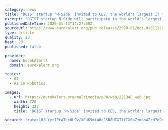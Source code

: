 ```yaml
---
category: news
title: "DGIST startup 'N-Side' invited to CES, the world's largest IT trade show"
excerpt: "DGIST startup N-Side will participate in the world's largest trade show 'CES 2020' in Las ... U.S. CES is the world's gathering place for all those who thrive on the business of breakthrough technologies such as AI or blockchain. CES 2020 will be attended by prominent global IT companies including Google, Amazon, Samsung Electronics, LG ..."
publishedDateTime: 2020-01-13T14:27:00Z
sourceUrl: https://www.eurekalert.org/pub_releases/2020-01/dgi-ds011220.php
type: article
quality: 23
heat: 23
published: false

provider:
  name: EurekAlert!
  domain: eurekalert.org

topics:
  - AI
  - AI in Robotics

images:
  - url: https://eurekalert.org/multimedia/pub/web/221348_web.jpg
    width: 720
    height: 323
    title: "DGIST startup 'N-Side' invited to CES, the world's largest IT trade show"

secured: "+utozLOfLYy+IPtaTsc6L9v/XEUK9miW6cJSR8HTXTlfIX0oZ+mss42cH7d9x+ATWv974IW81G5xvURaiBjNyue4PNkJil1GgMC8fad6IYX2MPa93sHekLLS2b7r/2/fcueD3Z0eBlSbf9naSz7bOuK3SfQ5wtdlTbtwfvNk7z3xz5iSHSKFkvtra6rGZQJU8walJgMZirqpkuCyedmt+tALgqUdloWeG1Bd5B1WdoBysNbRQzE7eghmHh8zvvZvKwv3EX0kcUAwbV03acRULVdovV3d0tUN0Fyt6FEMGNA=;NoT0USpql20iomr4NoiL0w=="
---
```


